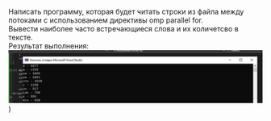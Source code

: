 Написать программу, которая будет читать строки из файла между потоками с использованием директивы omp parallel for.</br>
Вывести наиболее часто встречающиеся слова и их количетсво в тексте.</br>
Результат выполнения:</br>
![Результат](https://raw.githubusercontent.com/LordGuin/Practice/main/13.03/13.jpg)</br>)
